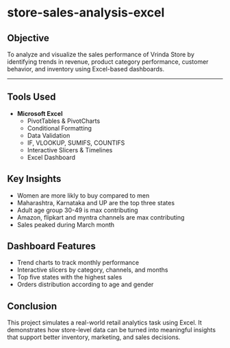 # store-sales-analysis-excel

## Objective
To analyze and visualize the sales performance of Vrinda Store by identifying trends in revenue, product category performance, customer behavior, and inventory using Excel-based dashboards.

---

## Tools Used
- **Microsoft Excel**
  - PivotTables & PivotCharts
  - Conditional Formatting
  - Data Validation
  - IF, VLOOKUP, SUMIFS, COUNTIFS
  - Interactive Slicers & Timelines
  - Excel Dashboard

## Key Insights
- Women are more likly to buy compared to men 
- Maharashtra, Karnataka and UP are the top three states 
- Adult age group 30-49 is max contributing 
- Amazon, flipkart and myntra channels are max contributing 
- Sales peaked during March month 

## Dashboard Features
- Trend charts to track monthly performance
- Interactive slicers by category, channels, and months
- Top five states with the highest sales
- Orders distribution according to age and gender

## Conclusion

This project simulates a real-world retail analytics task using Excel. It demonstrates how store-level data can be turned into meaningful insights that support better inventory, marketing, and sales decisions.
